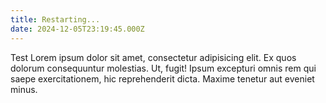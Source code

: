 ```yaml
---
title: Restarting...
date: 2024-12-05T23:19:45.000Z
---
```


Test Lorem ipsum dolor sit amet, consectetur adipisicing elit. Ex quos dolorum consequuntur molestias. Ut, fugit! Ipsum excepturi omnis rem qui saepe exercitationem, hic reprehenderit dicta. Maxime tenetur aut eveniet minus.

<!-- cut -->
